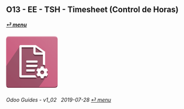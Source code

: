 ## O13 - EE - TSH - Timesheet (Control de Horas)
#### [_&#x23CE; menu_](/o13/ee/o13-ee-guides_menu.md)  
### ![](/doc/img/account_accountant.png)

###### Odoo Guides - v1_02 &nbsp; 2019-07-28  [_&#x23CE; menu_](/o13/ee/o13-ee-guides_menu.md)  
